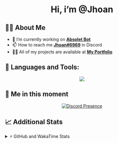 <h1 align="center">Hi, i’m @Jhoan</h1>

## 🙋‍♂️ About Me

- 🔭 I’m currently working on **[Absolet Bot](https://strider.cloud)**
- 📫 How to reach me **[Jhoan#6969](https://jhoan.monster/)** in Discord
- 👨‍💻 All of my projects are available at **[My Portfolio](https://jhoan.monster)**

## 🚀 Languages and Tools:
<p align="center">
  <a href="https://skillicons.dev">
    <img src="https://skillicons.dev/icons?i=js,ts,html,css,bootstrap,nodejs,express,vscode,neovim,vim,atom,cloudflare,git,github,discord,bots,linux,mongodb,nginx,redis,wordpress,heroku&perline=11" />
  </a>
</p>
  
## 👤 Me in this moment
<p align="center">
    <a href="https://discord.com/users/612460795124776960" target="_blank" rel="nofollow">
        <img src="https://lanyard-profile-readme.vercel.app/api/612460795124776960?idleMessage=Probably%20coding%20Absolet..." alt="Discord Presence" align="center">
    </a>
</p>

## 📈 Additional Stats
<details>
    <summary>⚡ GitHub and WakaTime Stats</summary>
    <br/>

<!--START_SECTION:waka-->
![Code Time](http://img.shields.io/badge/Code%20Time-411%20hrs%2016%20mins-blue)

**🐱 My GitHub Data** 

> 🏆 784 Contributions in the Year 2022
 > 
> 📦 60.7 kB Used in GitHub's Storage 
 > 
> 💼 Opted to Hire
 > 
> 📜 4 Public Repositories 
 > 
> 🔑 30 Private Repositories  
 > 
**I'm an Early 🐤** 

```text
🌞 Morning    57 commits     ██░░░░░░░░░░░░░░░░░░░░░░░   8.58% 
🌆 Daytime    307 commits    ███████████░░░░░░░░░░░░░░   46.23% 
🌃 Evening    271 commits    ██████████░░░░░░░░░░░░░░░   40.81% 
🌙 Night      29 commits     █░░░░░░░░░░░░░░░░░░░░░░░░   4.37%

```
📅 **I'm Most Productive on Wednesday** 

```text
Monday       115 commits    ████░░░░░░░░░░░░░░░░░░░░░   17.32% 
Tuesday      100 commits    ███░░░░░░░░░░░░░░░░░░░░░░   15.06% 
Wednesday    124 commits    ████░░░░░░░░░░░░░░░░░░░░░   18.67% 
Thursday     63 commits     ██░░░░░░░░░░░░░░░░░░░░░░░   9.49% 
Friday       67 commits     ██░░░░░░░░░░░░░░░░░░░░░░░   10.09% 
Saturday     121 commits    ████░░░░░░░░░░░░░░░░░░░░░   18.22% 
Sunday       74 commits     ██░░░░░░░░░░░░░░░░░░░░░░░   11.14%

```


📊 **This Week I Spent My Time On** 

```text
⌚︎ Time Zone: America/Bogota

💬 Programming Languages: 
JavaScript               2 hrs 19 mins       ████████████████████████░   98.48% 
YAML                     1 min               ░░░░░░░░░░░░░░░░░░░░░░░░░   0.89% 
EJS                      0 secs              ░░░░░░░░░░░░░░░░░░░░░░░░░   0.58% 
TypeScript               0 secs              ░░░░░░░░░░░░░░░░░░░░░░░░░   0.03% 
JSON                     0 secs              ░░░░░░░░░░░░░░░░░░░░░░░░░   0.02%

🔥 Editors: 
VS Code                  2 hrs 21 mins       █████████████████████████   100.0%

🐱‍💻 Projects: 
Strider-System           2 hrs 21 mins       █████████████████████████   100.0%

💻 Operating System: 
body-parser              0 secs              █░░░░░░░░░░░░░░░░░░░░░░░░   3.57% 
canvas                   0 secs              █░░░░░░░░░░░░░░░░░░░░░░░░   3.57% 
table                    0 secs              █░░░░░░░░░░░░░░░░░░░░░░░░   3.57% 
jszip                    0 secs              █░░░░░░░░░░░░░░░░░░░░░░░░   3.57% 
glob                     0 secs              █░░░░░░░░░░░░░░░░░░░░░░░░   3.57%

```

**I Mostly Code in JavaScript** 

```text
JavaScript               15 repos            █████████████████░░░░░░░░   68.18% 
Java                     2 repos             ██░░░░░░░░░░░░░░░░░░░░░░░   9.09% 
CSS                      2 repos             ██░░░░░░░░░░░░░░░░░░░░░░░   9.09% 
TypeScript               1 repo              █░░░░░░░░░░░░░░░░░░░░░░░░   4.55% 
Shell                    1 repo              █░░░░░░░░░░░░░░░░░░░░░░░░   4.55%

```



 Last Updated on 04/09/2022 05:40:04 UTC
<!--END_SECTION:waka-->
</details>
